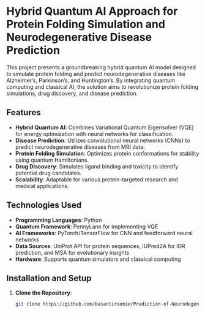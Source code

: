 # Hybrid Quantum AI Approach for Protein Folding Simulation and Neurodegenerative Disease Prediction

This project presents a groundbreaking hybrid quantum AI model designed to simulate protein folding and predict neurodegenerative diseases like Alzheimer’s, Parkinson’s, and Huntington’s. By integrating quantum computing and classical AI, the solution aims to revolutionize protein folding simulations, drug discovery, and disease prediction.

## Features

- **Hybrid Quantum AI**: Combines Variational Quantum Eigensolver (VQE) for energy optimization with neural networks for classification.
- **Disease Prediction**: Utilizes convolutional neural networks (CNNs) to predict neurodegenerative diseases from MRI data.
- **Protein Folding Simulation**: Optimizes protein conformations for stability using quantum Hamiltonians.
- **Drug Discovery**: Simulates ligand binding and toxicity to identify potential drug candidates.
- **Scalability**: Adaptable for various protein-targeted research and medical applications.

## Technologies Used

- **Programming Languages**: Python
- **Quantum Framework**: PennyLane for implementing VQE
- **AI Frameworks**: PyTorch/TensorFlow for CNN and feedforward neural networks
- **Data Sources**: UniProt API for protein sequences, IUPred2A for IDR prediction, and MSA for evolutionary insights
- **Hardware**: Supports quantum simulators and classical computing

## Installation and Setup

1. **Clone the Repository**:
   ```bash
   git clone https://github.com/basantiroomie/Prediction-of-Neurodegenerative-Diseases-and-Protein-Misfolding-Simulation-for-Drug-Discovery.git
